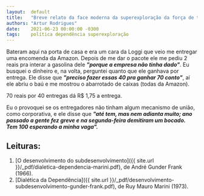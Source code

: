 ```yaml
---
layout:  default
title:   "Breve relato da face moderna da superexploração da força de trabalho"
authors: "Artur Rodrigues"
date:    2021-06-23 00:00:00 -0300
tags:    política dependência superexploração
---
```


Bateram aqui na porta de casa e era um cara da Loggi que veio me entregar uma encomenda da Amazon. Depois de me dar o pacote ele me pediu 2 reais pra interar a gasolina dele ***"porque a empresa não tinha dado"***. Eu busquei o dinheiro e, na volta, perguntei quanto que ele ganhava por entrega. Ele disse que ***"preciso fazer essas 40 pra ganhar 70 conto"***, aí ele abriu o baú e me mostrou o abarrotado de caixas (todas da Amazon).

70 reais por 40 entregas dá R$ 1,75 a entrega.

Eu o provoquei se os entregadores não tinham algum mecanismo de união, como corporativa, e ele disse que ***"até tem, mas nem adianta muito; ano passado a gente fez greve e na segunda-feira demitiram um bocado. Tem 100 esperando a minha vaga".***

## Leituras:

1. [O desenvolvimento do subdesenvolvimento]({{ site.url }}/_pdf/dialetica-dependencia-marini.pdf), de André Gunder Frank (1966).
2. [Dialética da Dependência]({{ site.url }}/_pdf/desenvolvimento-subdesenvolvimento-gunder-frank.pdf), de Ruy Mauro Marini (1973).
